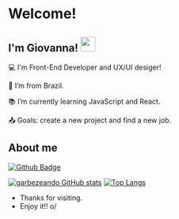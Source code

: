 # Welcome!

 

## I'm Giovanna! <img src=https://raw.githubusercontent.com/TheDudeThatCode/TheDudeThatCode/master/Assets/Developer.gif width="30">

 

:computer: I'm Front-End Developer and UX/UI desiger!

:house_with_garden: I’m from Brazil.

:books: I’m currently learning JavaScript and React.

:outbox_tray: Goals: create a new project and find a new job.

## About me

[![Github Badge](https://img.shields.io/badge/-Github-000?style=flat-square&logo=Github&logoColor=white&link=https://github.com/garbezeando)](https://github.com/garbezeando)


[![garbezeando GitHub stats](https://github-readme-stats.vercel.app/api?username=garbezeando)](https://github.com/garbezeando/github-readme-stats)
[![Top Langs](https://github-readme-stats.vercel.app/api/top-langs/?username=anuraghazra&layout=compact)](https://github.com/garbezeando/github-readme-stats)
- Thanks for visiting.
- Enjoy it!! o/
<!---
garbezeando/garbezeando is a ✨ special ✨ repository because its `README.md` (this file) appears on your GitHub profile.
You can click the Preview link to take a look at your changes.
--->
